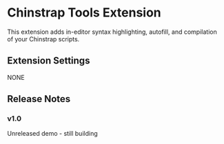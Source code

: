 # Chinstrap Tools Extension
This extension adds in-editor syntax highlighting, autofill, and compilation of your Chinstrap scripts.

## Extension Settings
NONE

## Release Notes
### v1.0
Unreleased demo - still building

